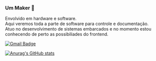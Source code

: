 ### Um Maker 👋
Envolvido em hardware e software. <br>
Aqui veremos toda a parte de software para controle e documentação.<br>
Atuo no desenvolvimento de sistemas embarcados e no momento estou conhecendo de perto as possibiliades do frontend.


 
[![Gmail Badge](https://img.shields.io/badge/-jessandro42@gmail.com-c14438?style=flat-square&logo=Gmail&logoColor=white&link=mailto:tgmarinho@gmail.com)](mailto:jessandro42@gmail.com)

[![Anurag's GitHub stats](https://github-readme-stats.vercel.app/api?username=enicio)](https://github.com/anuraghazra/github-readme-stats)

<!--
**enicio/enicio** is a ✨ _special_ ✨ repository because its `README.md` (this file) appears on your GitHub profile.

Here are some ideas to get you started:

- 🔭 I’m currently working on ...
- 🌱 I’m currently learning ...
- 👯 I’m looking to collaborate on ...
- 🤔 I’m looking for help with ...
- 💬 Ask me about ...
- 📫 How to reach me: ...
- 😄 Pronouns: ...
- ⚡ Fun fact: ...
-->
